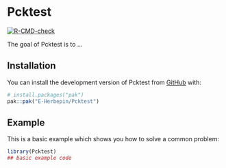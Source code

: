 
# Pcktest

<!-- badges: start -->
[![R-CMD-check](https://github.com/E-Herbepin/Pcktest/actions/workflows/R-CMD-check.yaml/badge.svg)](https://github.com/E-Herbepin/Pcktest/actions/workflows/R-CMD-check.yaml)
<!-- badges: end -->

The goal of Pcktest is to ...

## Installation

You can install the development version of Pcktest from [GitHub](https://github.com/) with:

``` r
# install.packages("pak")
pak::pak("E-Herbepin/Pcktest")
```

## Example

This is a basic example which shows you how to solve a common problem:

``` r
library(Pcktest)
## basic example code
```

